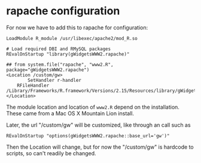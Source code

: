 rapache configuration
=====================

For now we have to add this to rapache for configuration:

```
LoadModule R_module /usr/libexec/apache2/mod_R.so

# Load required DBI and RMySQL packages
REvalOnStartup "library(gWidgetsWWW2.rapache)"

## from system.file("rapache", "www2.R", package="gWidgetsWWW2.rapache")
<Location /custom/gw>
        SetHandler r-handler
	RFileHandler /Library/Frameworks/R.framework/Versions/2.15/Resources/library/gWidgetsWWW2.rapache/rapache/www2.R
</Location>
```


The module location and location of `www2.R` depend on the installation. These came from a Mac OS X Mountain Lion install.

Later, the url "/custom/gw" will be customized, like through an call such as

```
REvalOnStartup "options(gWidgetsWWW2.rapache::base_url='gw')"
```

Then the Location will change, but for now the "/custom/gw" is hardcode to scripts, so can't readily be changed.
